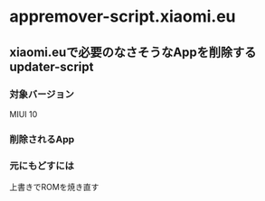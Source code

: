 # appremover-script.xiaomi.eu
## xiaomi.euで必要のなさそうなAppを削除するupdater-script

### 対象バージョン
MIUI 10

### 削除されるApp


### 元にもどすには
上書きでROMを焼き直す


